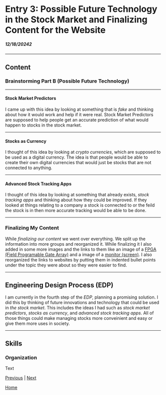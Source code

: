 # Entry 3: Possible Future Technology in the Stock Market and Finalizing Content for the Website
##### 12/18/20242

---

## Content

### Brainstorming Part B (Possible Future Technology)

---

#### Stock Market Predictors

I came up with this idea by looking at something that is _fake_ and thinking about how it would work and help if it were real. Stock Market Predictors are supposed to help people get an accurate prediction of what would happen to stocks in the stock market.

---

#### Stocks as Currency

I thought of this idea by looking at _crypto currencies_, which are supposed to be used as a digital currency. The idea is that people would be able to create their own digital currencies that would just be stocks that are not connected to anything. 

---

#### Advanced Stock Tracking Apps

I thought of this idea by looking at something that already exists, _stock tracking apps_ and thinking about how they could be improved. If they looked at things relating to a company a stock is connected to or the feild the stock is in then more accurate tracking would be able to be done.

---

### Finalizing My Content

While _finalizing our content_ we went over everything. We split up the information into more groups and reorganized it. While finalizing it I also added in some more images and the links to them like an image of a [FPGA (Field Programable Gate Array)](https://e7.pngegg.com/pngimages/166/133/png-clipart-microcontroller-field-programmable-gate-array-xilinx-electronics-jtag-others-electronics-electronic-device-thumbnail.png) and a image of a [monitor (screen)](https://www.investopedia.com/thmb/hGjxeJS26v_yBP1F4_-c1u1Ftzs=/1500x0/filters:no_upscale():max_bytes(150000):strip_icc()/GettyImages-699098011-793148ad63904565b2779ac7aaf93d53.jpg). I also reorganized the links to websites by putting them in indented bullet points under the topic they were about so they were easier to find.

---

## Engineering Design Process (EDP)

I am currently in the fourth step of the _EDP_, planning a promising solution. I did this by thinking of future innovations and technology that could be used in _the stock market_. This includes the ideas I had such as _stock market predictors_, _stocks as currency_, and _advanced stock tracking apps_. All of those things could make managing stocks more conveinient and easy or give them more uses in society.

---

## Skills

### Organization






Text

[Previous](entry02.md) | [Next](entry04.md)

[Home](../README.md)